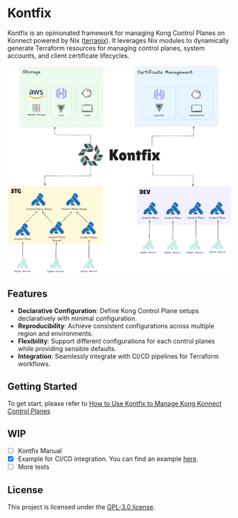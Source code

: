 # Kontfix

Kontfix is an opinionated framework for managing Kong Control Planes on Konnect powered by Nix ([terranix](https://github.com/terranix/terranix)). It leverages Nix modules to dynamically generate Terraform resources for managing control planes, system accounts, and client certificate lifecycles.

![](./assets/kontfix.png)

## Features

- **Declarative Configuration**: Define Kong Control Plane setups declaratively with minimal configuration.
- **Reproducibility**: Achieve consistent configurations across multiple region and environments.
- **Flexibility**: Support different configurations for each control planes while providing sensible defaults.
- **Integration**: Seamlessly integrate with CI/CD pipelines for Terraform workflows. 

## Getting Started

To get start, please refer to [How to Use Kontfix to Manage Kong Konnect Control Planes](https://tech.aufomm.com/how-to-use-kontfix-to-manage-kong-konnect-control-planes/)

## WIP

- [ ] Kontfix Manual
- [x] Example for CI/CD integration. You can find an example [here](https://github.com/aufomm/kontfix-examples).
- [ ] More tests

## License

This project is licensed under the [GPL-3.0 license](LICENSE).
